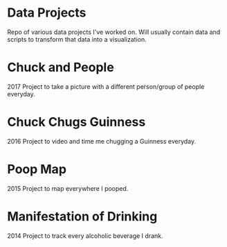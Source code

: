 # Data Projects
Repo of various data projects I've worked on. Will usually contain data and scripts to transform that data into a
visualization.

# Chuck and People
2017 Project to take a picture with a different person/group of people everyday.

# Chuck Chugs Guinness
2016 Project to video and time me chugging a Guinness everyday.

# Poop Map
2015 Project to map everywhere I pooped.

# Manifestation of Drinking
2014 Project to track every alcoholic beverage I drank.
